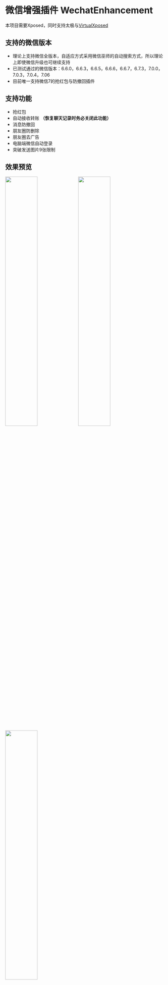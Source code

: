 # 微信增强插件 WechatEnhancement
本项目需要Xposed，同时支持太极与[VirtualXposed](https://github.com/android-hacker/VirtualXposed) 

## 支持的微信版本
- 理论上支持微信全版本，自适应方式采用微信巫师的自动搜索方式，所以理论上即使微信升级也可继续支持
- 已测试通过的微信版本：6.6.0，6.6.3，6.6.5，6.6.6，6.6.7，6.7.3，7.0.0，7.0.3，7.0.4，7.06
- 目前唯一支持微信7的抢红包与防撤回插件

## 支持功能
- 抢红包
- 自动接收转账 **（恢复聊天记录时务必关闭此功能）**
- 消息防撤回
- 朋友圈防删除
- 朋友圈去广告
- 电脑端微信自动登录
- 突破发送图片9张限制

## 效果预览
<img src="https://raw.githubusercontent.com/firesunCN/WechatEnhancement/master/image/screenshot1.jpg" width="45%" /> <img src="https://raw.githubusercontent.com/firesunCN/WechatEnhancement/master/image/screenshot2.jpg" width="45%" />
<img src="https://raw.githubusercontent.com/firesunCN/WechatEnhancement/master/image/screenshot3.jpg" width="45%" />

## 致谢
本项目为以下三个项目的融合，使用Java重（chao）写（xi）了微信巫师的自动搜索hook类的功能，并应用在抢红包和自动接收转账上，使得以上功能都能自动适配微信，在此十分感谢veryyoung，Gh0u1L5，wuxiaosu

[WechatLuckyMoney](https://github.com/veryyoung/WechatLuckyMoney) 

[WechatMagician](https://github.com/Gh0u1L5/WechatMagician) 

[XposedWechatHelper](https://github.com/wuxiaosu/XposedWechatHelper) 
